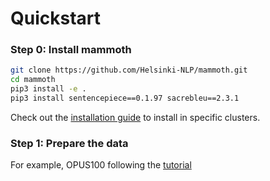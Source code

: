 

# Quickstart

### Step 0: Install mammoth

```bash
git clone https://github.com/Helsinki-NLP/mammoth.git
cd mammoth
pip3 install -e .
pip3 install sentencepiece==0.1.97 sacrebleu==2.3.1
```

Check out the [installation guide](install) to install in specific clusters.

### Step 1: Prepare the data

For example, OPUS100 following the [tutorial](prepare_data)

